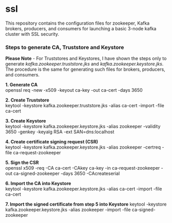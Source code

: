 # ssl
This repository contains the configuration files for zookeeper, Kafka brokers, producers, and consumers for launching a basic 3-node kafka cluster with SSL security.


### Steps to generate CA, Truststore and Keystore 

**Please Note** - For Truststores and Keystores, I have shown the steps only to generate *kafka.zookeeper.truststore.jks* and *kafka.zookeeper.keystore.jks*. The procedure is the same for generating such files for brokers, producers, and consumers.

**1. Generate CA** <br />
openssl req -new -x509 -keyout ca-key -out ca-cert -days 3650

**2. Create Truststore** <br />
keytool -keystore kafka.zookeeper.truststore.jks -alias ca-cert -import -file ca-cert

**3. Create Keystore** <br />
keytool -keystore kafka.zookeeper.keystore.jks -alias zookeeper -validity 3650 -genkey -keyalg RSA -ext SAN=dns:localhost

**4. Create certificate signing request (CSR)** <br />
keytool -keystore kafka.zookeeper.keystore.jks -alias zookeeper -certreq -file ca-request-zookeeper

**5. Sign the CSR** <br />
openssl x509 -req -CA ca-cert -CAkey ca-key -in ca-request-zookeeper -out ca-signed-zookeeper -days 3650 -CAcreateserial

**6. Import the CA into Keystore** <br />
keytool -keystore kafka.zookeeper.keystore.jks -alias ca-cert -import -file ca-cert

**7. Import the signed certificate from step 5 into Keystore**
keytool -keystore kafka.zookeeper.keystore.jks -alias zookeeper -import -file ca-signed-zookeeper



